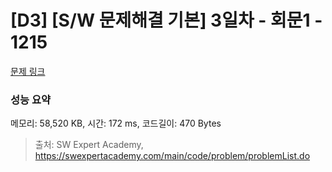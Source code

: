 # [D3] [S/W 문제해결 기본] 3일차 - 회문1 - 1215 

[문제 링크](https://swexpertacademy.com/main/code/problem/problemDetail.do?contestProbId=AV14QpAaAAwCFAYi) 

### 성능 요약

메모리: 58,520 KB, 시간: 172 ms, 코드길이: 470 Bytes



> 출처: SW Expert Academy, https://swexpertacademy.com/main/code/problem/problemList.do